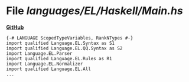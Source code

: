# File _languages/EL/Haskell/Main.hs_
**[GitHub](https://github.com/softlang/yas/blob/master/languages/EL/Haskell/Main.hs)**
```
{-# LANGUAGE ScopedTypeVariables, RankNTypes #-}
import qualified Language.EL.Syntax as S1
import qualified Language.EL.QQ.Syntax as S2
import Language.EL.Parser
import qualified Language.EL.Rules as R1
import Language.EL.Normalizer
import qualified Language.EL.All
...
```

